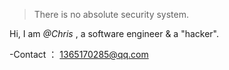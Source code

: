 

> There is no absolute security system.


Hi, I am *@Chris* , a software engineer & a "hacker". 

-Contact ： 1365170285@qq.com


